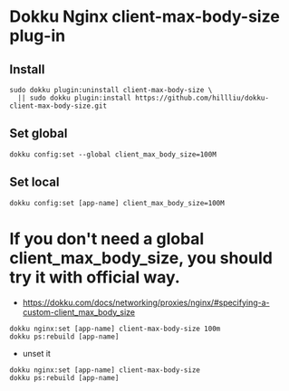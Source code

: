 # Dokku Nginx client-max-body-size plug-in

## Install
```
sudo dokku plugin:uninstall client-max-body-size \
  || sudo dokku plugin:install https://github.com/hillliu/dokku-client-max-body-size.git
```

## Set global
```
dokku config:set --global client_max_body_size=100M
```

## Set local 
```
dokku config:set [app-name] client_max_body_size=100M
```

# If you don't need a global client_max_body_size, you should try it with official way.
* https://dokku.com/docs/networking/proxies/nginx/#specifying-a-custom-client_max_body_size
```
dokku nginx:set [app-name] client-max-body-size 100m
dokku ps:rebuild [app-name] 
```
* unset it
```
dokku nginx:set [app-name] client-max-body-size
dokku ps:rebuild [app-name] 
```
